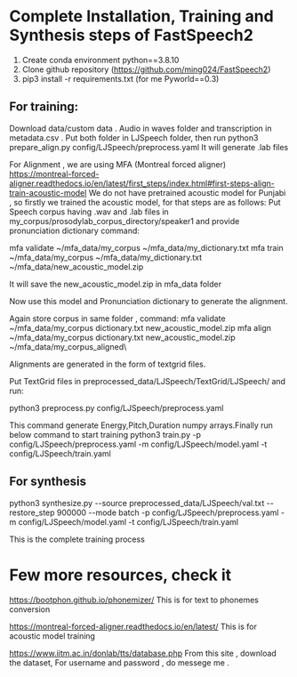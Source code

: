 # Complete Installation, Training and Synthesis steps of FastSpeech2

1. Create conda environment python==3.8.10
2. Clone github repository (https://github.com/ming024/FastSpeech2)
3. pip3 install -r requirements.txt (for me Pyworld==0.3)

## For training:
Download data/custom data . Audio in waves folder and transcription in metadata.csv . Put both folder in LJSpeech folder, then run
python3 prepare_align.py config/LJSpeech/preprocess.yaml
It will generate .lab files

For Alignment , we are using MFA (Montreal forced aligner) https://montreal-forced-aligner.readthedocs.io/en/latest/first_steps/index.html#first-steps-align-train-acoustic-model
We do not have pretrained acoustic model for Punjabi , so firstly we trained the acoustic model, for that steps are as follows:
Put Speech corpus having .wav and .lab files in my_corpus/prosodylab_corpus_directory/speaker1 and provide pronunciation dictionary
command: 

mfa validate ~/mfa_data/my_corpus ~/mfa_data/my_dictionary.txt
mfa train ~/mfa_data/my_corpus ~/mfa_data/my_dictionary.txt ~/mfa_data/new_acoustic_model.zip 

It will save the new_acoustic_model.zip in mfa_data folder

Now use this model and Pronunciation dictionary to generate the alignment. 

Again store corpus in same folder , command:
mfa validate ~/mfa_data/my_corpus dictionary.txt new_acoustic_model.zip 
mfa align ~/mfa_data/my_corpus dictionary.txt new_acoustic_model.zip   ~/mfa_data/my_corpus_aligned\

Alignments are generated in the form of textgrid files.

Put TextGrid files in preprocessed_data/LJSpeech/TextGrid/LJSpeech/ and run:

python3 preprocess.py config/LJSpeech/preprocess.yaml

This command generate Energy,Pitch,Duration numpy arrays.Finally run below command to start training
python3 train.py -p config/LJSpeech/preprocess.yaml -m config/LJSpeech/model.yaml -t config/LJSpeech/train.yaml

## For synthesis
python3 synthesize.py --source preprocessed_data/LJSpeech/val.txt --restore_step 900000 --mode batch -p config/LJSpeech/preprocess.yaml -m config/LJSpeech/model.yaml -t config/LJSpeech/train.yaml


This is the complete training process


# Few more resources, check it
https://bootphon.github.io/phonemizer/
This is for text to phonemes conversion 

https://montreal-forced-aligner.readthedocs.io/en/latest/
This is for acoustic model training

https://www.iitm.ac.in/donlab/tts/database.php
From this site , download the dataset, For username and password , do messege me .
